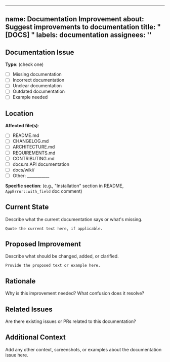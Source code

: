 <!--
SPDX-FileCopyrightText: 2025 RAprogramm <andrey.rozanov.vl@gmail.com>

SPDX-License-Identifier: MIT
-->

---
name: Documentation Improvement
about: Suggest improvements to documentation
title: "[DOCS] "
labels: documentation
assignees: ''
---

## Documentation Issue

**Type**: (check one)
- [ ] Missing documentation
- [ ] Incorrect documentation
- [ ] Unclear documentation
- [ ] Outdated documentation
- [ ] Example needed

## Location

**Affected file(s)**:
- [ ] README.md
- [ ] CHANGELOG.md
- [ ] ARCHITECTURE.md
- [ ] REQUIREMENTS.md
- [ ] CONTRIBUTING.md
- [ ] docs.rs API documentation
- [ ] docs/wiki/
- [ ] Other: ___________

**Specific section**: (e.g., "Installation" section in README, `AppError::with_field` doc comment)

## Current State

Describe what the current documentation says or what's missing.

```
Quote the current text here, if applicable.
```

## Proposed Improvement

Describe what should be changed, added, or clarified.

```
Provide the proposed text or example here.
```

## Rationale

Why is this improvement needed? What confusion does it resolve?

## Related Issues

Are there existing issues or PRs related to this documentation?

## Additional Context

Add any other context, screenshots, or examples about the documentation issue here.
